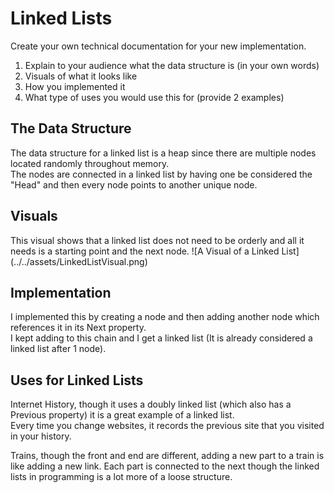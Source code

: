 # Linked Lists
Create your own technical documentation for your new implementation. 
1. Explain to your audience what the data structure is (in your own words) 
1. Visuals of what it looks like 
1. How you implemented it 
1. What type of uses you would use this for (provide 2 examples)

## The Data Structure

The data structure for a linked list is a heap since there are multiple nodes located randomly throughout memory.  
The nodes are connected in a linked list by having one be considered the "Head" and then every node points to another unique node.  

## Visuals

This visual shows that a linked list does not need to be orderly and all it needs is a starting point and the next node.
![A Visual of a Linked List] (../../assets/LinkedListVisual.png)  

## Implementation

I implemented this by creating a node and then adding another node which references it in its Next property.  
I kept adding to this chain and I get a linked list (It is already considered a linked list after 1 node).  

## Uses for Linked Lists

Internet History, though it uses a doubly linked list (which also has a Previous property) it is a great example of a linked list.  
Every time you change websites, it records the previous site that you visited in your history.

Trains, though the front and end are different, adding a new part to a train is like adding a new link.
Each part is connected to the next though the linked lists in programming is a lot more of a loose structure.
